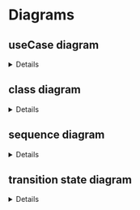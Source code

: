 # Diagrams

## useCase diagram

<details>

![alt text](.\Assets\useCase_diagram.png)

</details>

## class diagram

<details>

![alt text](./Assets/classDiagram.png)

</details>

## sequence diagram

<details>

### test online
![alt text](.\Assets\diagramSequence_test_online.png)
### sourcing
![alt text](.\Assets\diagramSequence_sourcing.png)
### sas
![alt text](.\Assets\diagramSequence_sas.png)
### 1rst & second year
![alt text](.\Assets\diagramSequence.png)

</details>

## transition state diagram

<details>

### student

![alt text](./Assets\diagram_d’étatTransition_apprenant.png)

### Briefs

![alt text](./Assets)

</details>
